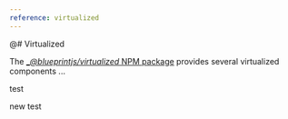 ```yaml
---
reference: virtualized
---
```


@# Virtualized

The [\__@blueprintjs/virtualized_ NPM package](https://www.npmjs.com/package/@blueprintjs/virtualized)
provides several virtualized components ...

test

new test
